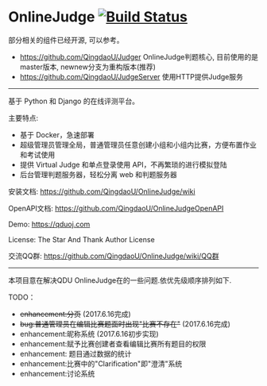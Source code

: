 # OnlineJudge [![Build Status](https://travis-ci.org/QingdaoU/OnlineJudge.svg?branch=master)](https://travis-ci.org/QingdaoU/OnlineJudge)

部分相关的组件已经开源, 可以参考。

 - https://github.com/QingdaoU/Judger OnlineJudge判题核心, 目前使用的是master版本, newnew分支为重构版本(推荐)
 - https://github.com/QingdaoU/JudgeServer 使用HTTP提供Judge服务
  
------------------------------------------------------------------
  
基于 Python 和 Django 的在线评测平台。

主要特点:
 
 - 基于 Docker，急速部署
 - 超级管理员管理全局，普通管理员任意创建小组和小组内比赛，方便布置作业和考试使用
 - 提供 Virtual Judge 和单点登录使用 API，不再繁琐的进行模拟登陆
 - 后台管理判题服务器，轻松分离 web 和判题服务器

安装文档: https://github.com/QingdaoU/OnlineJudge/wiki

OpenAPI文档: https://github.com/QingdaoU/OnlineJudgeOpenAPI

Demo: https://qduoj.com

License: The Star And Thank Author License

交流QQ群: https://github.com/QingdaoU/OnlineJudge/wiki/QQ群

------------------------------------------------------------------

本项目意在解决QDU OnlineJudge在的一些问题.依优先级顺序排列如下.

TODO：

 - <del>enhancement:分页</del> (2017.6.16完成)
 - <del>bug:普通管理员在编辑比赛题面时出现"比赛不存在"</del> (2017.6.16完成)
 - enhancement:昵称系统 (2017.6.16初步实现)
 - enhancement:赋予比赛创建者查看编辑比赛所有题目的权限
 - enhancement: 题目通过数据的统计
 - enhancement:比赛中的"Clarification"即"澄清"系统
 - enhancement:讨论系统
 
 
 
